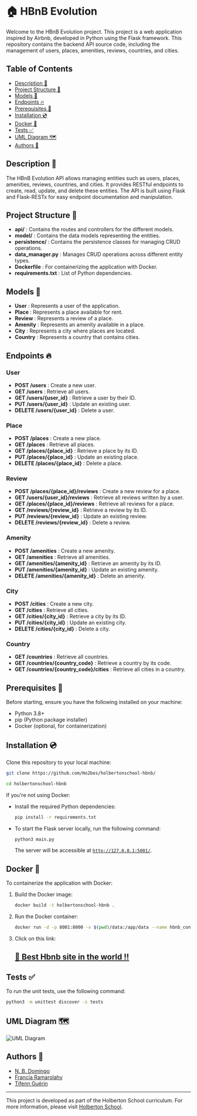 # 🏠 HBnB Evolution

Welcome to the HBnB Evolution project. This project is a web application inspired by Airbnb, developed in Python using the Flask framework. This repository contains the backend API source code, including the management of users, places, amenities, reviews, countries, and cities.

## Table of Contents

- [Description 📖](#description)
- [Project Structure 📂](#project-structure)
- [Models 🌟](#models)
- [Endpoints 🔥](#endpoints)
- [Prerequisites 📝](#prerequisites)
- [Installation 💿](#installation)
- [Docker 🐋](#docker)
- [Tests ✅](#tests)
- [UML Diagram 🗺️](#uml-diagram)
- [Authors 🧪](#authors)

<a name="description"></a>
## Description 📖

The HBnB Evolution API allows managing entities such as users, places, amenities, reviews, countries, and cities. It provides RESTful endpoints to create, read, update, and delete these entities. The API is built using Flask and Flask-RESTx for easy endpoint documentation and manipulation.

<a name="project-structure"></a>
## Project Structure 📂

- **api/** : Contains the routes and controllers for the different models.
- **model/** : Contains the data models representing the entities.
- **persistence/** : Contains the persistence classes for managing CRUD operations.
- **data_manager.py** : Manages CRUD operations across different entity types.
- **Dockerfile** : For containerizing the application with Docker.
- **requirements.txt** : List of Python dependencies.

<a name="models"></a>
## Models 🌟

- **User** : Represents a user of the application.
- **Place** : Represents a place available for rent.
- **Review** : Represents a review of a place.
- **Amenity** : Represents an amenity available in a place.
- **City** : Represents a city where places are located.
- **Country** : Represents a country that contains cities.

<a name="endpoints"></a>
## Endpoints 🔥

### User

- **POST /users** : Create a new user.
- **GET /users** : Retrieve all users.
- **GET /users/{user_id}** : Retrieve a user by their ID.
- **PUT /users/{user_id}** : Update an existing user.
- **DELETE /users/{user_id}** : Delete a user.

### Place

- **POST /places** : Create a new place.
- **GET /places** : Retrieve all places.
- **GET /places/{place_id}** : Retrieve a place by its ID.
- **PUT /places/{place_id}** : Update an existing place.
- **DELETE /places/{place_id}** : Delete a place.

### Review

- **POST /places/{place_id}/reviews** : Create a new review for a place.
- **GET /users/{user_id}/reviews** : Retrieve all reviews written by a user.
- **GET /places/{place_id}/reviews** : Retrieve all reviews for a place.
- **GET /reviews/{review_id}** : Retrieve a review by its ID.
- **PUT /reviews/{review_id}** : Update an existing review.
- **DELETE /reviews/{review_id}** : Delete a review.

### Amenity

- **POST /amenities** : Create a new amenity.
- **GET /amenities** : Retrieve all amenities.
- **GET /amenities/{amenity_id}** : Retrieve an amenity by its ID.
- **PUT /amenities/{amenity_id}** : Update an existing amenity.
- **DELETE /amenities/{amenity_id}** : Delete an amenity.

### City

- **POST /cities** : Create a new city.
- **GET /cities** : Retrieve all cities.
- **GET /cities/{city_id}** : Retrieve a city by its ID.
- **PUT /cities/{city_id}** : Update an existing city.
- **DELETE /cities/{city_id}** : Delete a city.

### Country

- **GET /countries** : Retrieve all countries.
- **GET /countries/{country_code}** : Retrieve a country by its code.
- **GET /countries/{country_code}/cities** : Retrieve all cities in a country.

<a name="prerequisites"></a>
## Prerequisites 📝

Before starting, ensure you have the following installed on your machine:

- Python 3.8+
- pip (Python package installer)
- Docker (optional, for containerization)

<a name="installation"></a>
## Installation 💿

Clone this repository to your local machine:

```sh
git clone https://github.com/Ho2bes/holbertonschool-hbnb/

cd holbertonschool-hbnb
```

If you're not using Docker:

- Install the required Python dependencies:

  ```sh
  pip install -r requirements.txt
  ```

- To start the Flask server locally, run the following command:

  ```sh
  python3 main.py
  ```

  The server will be accessible at [`http://127.0.0.1:5001/`](http://127.0.0.1:5001/).

<a name="docker"></a>
## Docker 🐋

To containerize the application with Docker:

1. Build the Docker image:

   ```sh
   docker build -t holbertonschool-hbnb .
   ```

2. Run the Docker container:

   ```sh
   docker run -d -p 8001:8000 -v $(pwd)/data:/app/data --name hbnb_container -e PORT=8000 holbertonschool-hbnb
   ```

3. Click on this link:
   ## [🏡 Best Hbnb site in the world !!](http://localhost:8001/)

<a name="tests"></a>
## Tests ✅

To run the unit tests, use the following command:

```sh
python3 -m unittest discover -s tests
```

<a name="uml-diagram"></a>
## UML Diagram 🗺️

![UML Diagram](./uml_diagram.png)

<a name="authors"></a>
## Authors 🧪

- [N. B. Domingo](https://github.com/Ho2bes/)
- [Francia Ramarolahy](https://github.com/Francianeny/)
- [Tifenn Guérin](https://github.com/GuerinTifenn/)

---

This project is developed as part of the Holberton School curriculum. For more information, please visit [Holberton School](https://www.holbertonschool.com).
